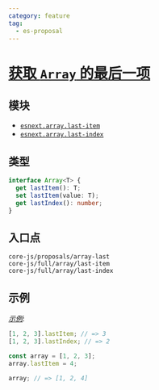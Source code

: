 ```yaml
---
category: feature
tag:
  - es-proposal
---
```


# [获取 `Array` 的最后一项](https://github.com/keithamus/proposal-array-last)

## 模块

- [`esnext.array.last-item`](https://github.com/zloirock/core-js/blob/master/packages/core-js/modules/esnext.array.last-item.js)
- [`esnext.array.last-index`](https://github.com/zloirock/core-js/blob/master/packages/core-js/modules/esnext.array.last-index.js)

## 类型

```ts
interface Array<T> {
  get lastItem(): T;
  set lastItem(value: T);
  get lastIndex(): number;
}
```

## 入口点

```
core-js/proposals/array-last
core-js/full/array/last-item
core-js/full/array/last-index
```

## 示例

[_示例_](https://goo.gl/2TmcMT):

```js
[1, 2, 3].lastItem; // => 3
[1, 2, 3].lastIndex; // => 2

const array = [1, 2, 3];
array.lastItem = 4;

array; // => [1, 2, 4]
```
